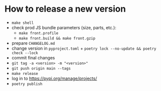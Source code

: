 # How to release a new version

- `make shell`
- check prod JS bundle parameters (size, parts, etc.):
    - `make front.profile`
    - `make front.build && make front.gzip`
- prepare `CHANGELOG.md`
- change version in `pyproject.toml` + `poetry lock --no-update && poetry check --lock`
- commit final changes
- `git tag -a <version> -m "<version>"`
- `git push origin main --tags`
- `make release`
- log in to https://pypi.org/manage/projects/
- `poetry publish`
